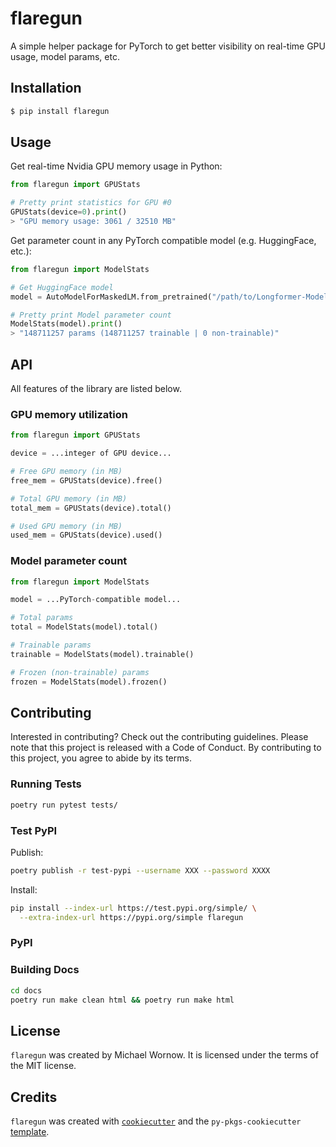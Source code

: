 # flaregun

A simple helper package for PyTorch to get better visibility on real-time GPU usage, model params, etc.

## Installation

```bash
$ pip install flaregun
```

## Usage

Get real-time Nvidia GPU memory usage in Python:

```python
from flaregun import GPUStats

# Pretty print statistics for GPU #0
GPUStats(device=0).print()
> "GPU memory usage: 3061 / 32510 MB"
```

Get parameter count in any PyTorch compatible model (e.g. HuggingFace, etc.):

```python
from flaregun import ModelStats

# Get HuggingFace model
model = AutoModelForMaskedLM.from_pretrained("/path/to/Longformer-Model")

# Pretty print Model parameter count
ModelStats(model).print()
> "148711257 params (148711257 trainable | 0 non-trainable)"
```

## API

All features of the library are listed below.

### GPU memory utilization

```python
from flaregun import GPUStats

device = ...integer of GPU device...

# Free GPU memory (in MB)
free_mem = GPUStats(device).free()

# Total GPU memory (in MB)
total_mem = GPUStats(device).total()

# Used GPU memory (in MB)
used_mem = GPUStats(device).used()
```

### Model parameter count

```python
from flaregun import ModelStats

model = ...PyTorch-compatible model...

# Total params
total = ModelStats(model).total()

# Trainable params
trainable = ModelStats(model).trainable()

# Frozen (non-trainable) params
frozen = ModelStats(model).frozen()
```
## Contributing

Interested in contributing? Check out the contributing guidelines. Please note that this project is released with a Code of Conduct. By contributing to this project, you agree to abide by its terms.

### Running Tests

```bash
poetry run pytest tests/
```

### Test PyPI

Publish:

```bash
poetry publish -r test-pypi --username XXX --password XXXX
```

Install:
```bash
pip install --index-url https://test.pypi.org/simple/ \
  --extra-index-url https://pypi.org/simple flaregun
```

### PyPI

### Building Docs

```bash
cd docs
poetry run make clean html && poetry run make html
```
## License

`flaregun` was created by Michael Wornow. It is licensed under the terms of the MIT license.

## Credits

`flaregun` was created with [`cookiecutter`](https://cookiecutter.readthedocs.io/en/latest/) and the `py-pkgs-cookiecutter` [template](https://github.com/py-pkgs/py-pkgs-cookiecutter).
